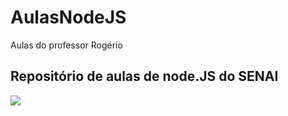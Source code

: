 # AulasNodeJS
Aulas do professor Rogério

## Repositório de aulas de node.JS do SENAI

![](https://th.bing.com/th/id/OIP.3xfnwL2LeuBVR5ZAS6SiywHaFj?w=540&h=405&rs=1&pid=ImgDetMain)

